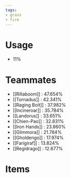 ```yaml
---
tags:
- grass
- fire
---
```

# Usage
- 11%
# Teammates
- [[Rillaboom]] : 47.654%
- [[Tornadus]] : 42.341%
- [[Raging Bolt]] : 37.982%
- [[Incineroar]] : 35.784%
- [[Landorus]] : 33.651%
- [[Chien-Pao]] : 32.831%
- [[Iron Hands]] : 23.860%
- [[Glimmora]] : 21.784%
- [[Gholdengo]] : 17.974%
- [[Farigiraf]] : 13.824%
- [[Regidrago]] : 12.677%
# Items